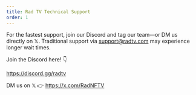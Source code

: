```yaml
---
title: Rad TV Technical Support
order: 1
---
```

For the fastest support, join our Discord and tag our team—or DM us directly on 𝕏. Traditional support via support@radtv.com may experience longer wait times.

Join the Discord here! 👇

https://discord.gg/radtv

DM us on 𝕏  👉  https://x.com/RadNFTV